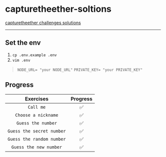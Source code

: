 # capturetheether-soltions

[capturetheether challenges solutions](https://capturetheether.com/challenges/)

-------------------

## Set the env

1. `cp .env.example .env`
2. `vim .env`
>
> `NODE_URL= "your NODE_URL"`
> `PRIVATE_KEY= "your PRIVATE_KEY"`

## Progress

| Exercises                | Progress  |
| :----------------------: | :-------: |
| `Call me`                | ✅        |
| `Choose a nickname`      | ✅        |
| `Guess the number`       | ✅        |
| `Guess the secret number`| ✅        |
| `Guess the random number`| ✅        |
| `Guess the new number`   | ✅        |
